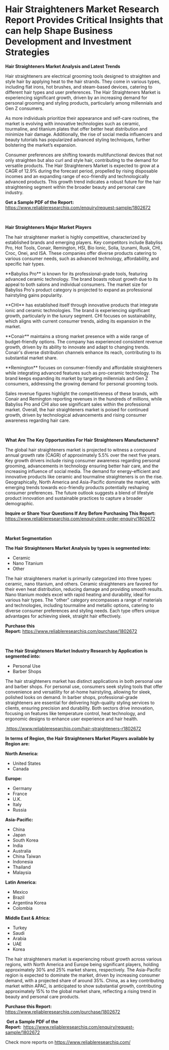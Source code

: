 <p><h1>Hair Straighteners Market Research Report Provides Critical Insights that can help Shape Business Development and Investment Strategies</h1></p><p><strong>Hair Straighteners Market Analysis and Latest Trends</strong></p>
<p><p>Hair straighteners are electrical grooming tools designed to straighten and style hair by applying heat to the hair strands. They come in various types, including flat irons, hot brushes, and steam-based devices, catering to different hair types and user preferences. The Hair Straighteners Market is experiencing significant growth, driven by an increasing demand for personal grooming and styling products, particularly among millennials and Gen Z consumers. </p><p>As more individuals prioritize their appearance and self-care routines, the market is evolving with innovative technologies such as ceramic, tourmaline, and titanium plates that offer better heat distribution and minimize hair damage. Additionally, the rise of social media influencers and beauty tutorials has popularized advanced styling techniques, further bolstering the market’s expansion.</p><p>Consumer preferences are shifting towards multifunctional devices that not only straighten but also curl and style hair, contributing to the demand for versatile products. The Hair Straighteners Market is expected to grow at a CAGR of 12.9% during the forecast period, propelled by rising disposable incomes and an expanding range of eco-friendly and technologically advanced products. This growth trend indicates a robust future for the hair straightening segment within the broader beauty and personal care industry.</p></p>
<p><strong>Get a Sample PDF of the Report:&nbsp;</strong> <a href="https://www.reliableresearchiq.com/enquiry/request-sample/1802672?utm_campaign=3171&utm_medium=2&utm_source=Github&utm_content=ia&utm_term=04042025&utm_id=hair-straighteners">https://www.reliableresearchiq.com/enquiry/request-sample/1802672</a></p>
<p>&nbsp;</p>
<p><strong>Hair Straighteners Major Market Players</strong></p>
<p><p>The hair straightener market is highly competitive, characterized by established brands and emerging players. Key competitors include Babyliss Pro, Hot Tools, Conair, Remington, HSI, Bio Ionic, Solia, Izunami, Rusk, CHI, Croc, Onei, and ISA. These companies offer diverse products catering to various consumer needs, such as advanced technology, affordability, and specific hair types.</p><p>**Babyliss Pro** is known for its professional-grade tools, featuring advanced ceramic technology. The brand boasts robust growth due to its appeal to both salons and individual consumers. The market size for Babyliss Pro's product category is projected to expand as professional hairstyling gains popularity.</p><p>**CHI** has established itself through innovative products that integrate ionic and ceramic technologies. The brand is experiencing significant growth, particularly in the luxury segment. CHI focuses on sustainability, which aligns with current consumer trends, aiding its expansion in the market.</p><p>**Conair** maintains a strong market presence with a wide range of budget-friendly options. The company has experienced consistent revenue growth, driven by its ability to innovate and adapt to changing trends. Conair's diverse distribution channels enhance its reach, contributing to its substantial market share.</p><p>**Remington** focuses on consumer-friendly and affordable straighteners while integrating advanced features such as pro-ceramic technology. The brand keeps expanding its market by targeting millennials and Gen Z consumers, addressing the growing demand for personal grooming tools.</p><p>Sales revenue figures highlight the competitiveness of these brands, with Conair and Remington reporting revenues in the hundreds of millions, while Babyliss Pro and CHI also see significant sales within the professional market. Overall, the hair straighteners market is poised for continued growth, driven by technological advancements and rising consumer awareness regarding hair care.</p></p>
<p>&nbsp;</p>
<p><strong>What Are The Key Opportunities For Hair Straighteners Manufacturers?</strong></p>
<p><p>The global hair straighteners market is projected to witness a compound annual growth rate (CAGR) of approximately 5.5% over the next five years. Key growth drivers include rising consumer awareness regarding personal grooming, advancements in technology ensuring better hair care, and the increasing influence of social media. The demand for energy-efficient and innovative products like ceramic and tourmaline straighteners is on the rise. Geographically, North America and Asia-Pacific dominate the market, with emerging trends towards eco-friendly products potentially reshaping consumer preferences. The future outlook suggests a blend of lifestyle product innovation and sustainable practices to capture a broader demographic.</p></p>
<p><strong>Inquire or Share Your Questions If Any Before Purchasing This Report:</strong> <a href="https://www.reliableresearchiq.com/enquiry/pre-order-enquiry/1802672?utm_campaign=3171&utm_medium=2&utm_source=Github&utm_content=ia&utm_term=04042025&utm_id=hair-straighteners">https://www.reliableresearchiq.com/enquiry/pre-order-enquiry/1802672</a></p>
<p>&nbsp;</p>
<p><strong>Market Segmentation</strong></p>
<p><strong>The Hair Straighteners Market Analysis by types is segmented into:</strong></p>
<p><ul><li>Ceramic</li><li>Nano Titanium</li><li>Other</li></ul></p>
<p><p>The hair straighteners market is primarily categorized into three types: ceramic, nano titanium, and others. Ceramic straighteners are favored for their even heat distribution, reducing damage and providing smooth results. Nano titanium models excel with rapid heating and durability, ideal for various hair types. The "other" category encompasses a range of materials and technologies, including tourmaline and metallic options, catering to diverse consumer preferences and styling needs. Each type offers unique advantages for achieving sleek, straight hair effectively.</p></p>
<p><strong>Purchase this Report:&nbsp;</strong><a href="https://www.reliableresearchiq.com/purchase/1802672?utm_campaign=3171&utm_medium=2&utm_source=Github&utm_content=ia&utm_term=04042025&utm_id=hair-straighteners">https://www.reliableresearchiq.com/purchase/1802672</a></p>
<p>&nbsp;</p>
<p><strong>The Hair Straighteners Market Industry Research by Application is segmented into:</strong></p>
<p><ul><li>Personal Use</li><li>Barber Shops</li></ul></p>
<p><p>The hair straighteners market has distinct applications in both personal use and barber shops. For personal use, consumers seek styling tools that offer convenience and versatility for at-home hairstyling, allowing for sleek, polished looks on demand. In barber shops, professional-grade straighteners are essential for delivering high-quality styling services to clients, ensuring precision and durability. Both sectors drive innovation, focusing on features like temperature control, heat technology, and ergonomic designs to enhance user experience and hair health.</p></p>
<p><a href="https://www.reliableresearchiq.com/hair-straighteners-r1802672?utm_campaign=3171&utm_medium=2&utm_source=Github&utm_content=ia&utm_term=04042025&utm_id=hair-straighteners">&nbsp;https://www.reliableresearchiq.com/hair-straighteners-r1802672</a></p>
<p><strong>In terms of Region, the Hair Straighteners Market Players available by Region are:</strong></p>
<p>
    <p> <strong> North America: </strong>
        <ul>
            <li>United States</li>
            <li>Canada</li>
        </ul>
        </p> 
    <p> <strong> Europe: </strong>
        <ul>
            <li>Germany</li>
            <li>France</li>
            <li>U.K.</li>
            <li>Italy</li>
            <li>Russia</li>
        </ul>
        </p> 
    <p> <strong> Asia-Pacific: </strong>
        <ul>
            <li>China</li>
            <li>Japan</li>
            <li>South Korea</li>
            <li>India</li>
            <li>Australia</li>
            <li>China Taiwan</li>
            <li>Indonesia</li>
            <li>Thailand</li>
            <li>Malaysia</li>
        </ul>
        </p> 
    <p> <strong> Latin America: </strong>
        <ul>
            <li>Mexico</li>
            <li>Brazil</li>
            <li>Argentina Korea</li>
            <li>Colombia</li>
        </ul>
        </p> 
    <p> <strong> Middle East & Africa: </strong>
        <ul>
            <li>Turkey</li>
            <li>Saudi</li>
            <li>Arabia</li>
            <li>UAE</li>
            <li>Korea</li>
        </ul>
    </p>
    </p>
<p><p>The hair straighteners market is experiencing robust growth across various regions, with North America and Europe being significant players, holding approximately 30% and 25% market shares, respectively. The Asia-Pacific region is expected to dominate the market, driven by increasing consumer demand, with a projected share of around 35%. China, as a key contributing market within APAC, is anticipated to show substantial growth, contributing approximately 15% to the global market share, reflecting a rising trend in beauty and personal care products.</p></p>
<p><strong>Purchase this Report: </strong><a href="https://www.reliableresearchiq.com/purchase/1802672?utm_campaign=3171&utm_medium=2&utm_source=Github&utm_content=ia&utm_term=04042025&utm_id=hair-straighteners">https://www.reliableresearchiq.com/purchase/1802672</a></p>
<p>&nbsp;<strong>Get a Sample PDF of the Report:&nbsp;&nbsp;</strong><a href="https://www.reliableresearchiq.com/enquiry/request-sample/1802672?utm_campaign=3171&utm_medium=2&utm_source=Github&utm_content=ia&utm_term=04042025&utm_id=hair-straighteners">https://www.reliableresearchiq.com/enquiry/request-sample/1802672</a></p>
<p><strong></strong></p>
<p>Check more reports on <a href="https://www.reliableresearchiq.com/?utm_campaign=3171&utm_medium=2&utm_source=Github&utm_content=ia&utm_term=04042025&utm_id=hair-straighteners">https://www.reliableresearchiq.com/</a></p>